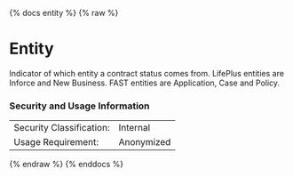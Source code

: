 {% docs entity %}
{% raw %}

<a name="entity"></a>
# Entity
Indicator of which entity a contract status comes from. LifePlus entities are Inforce and New
Business. FAST entities are Application, Case and Policy.

### Security and Usage Information
|     |     |
| --- | --- |
| Security Classification: | Internal |
| Usage Requirement:       | Anonymized |

{% endraw %}
{% enddocs %}